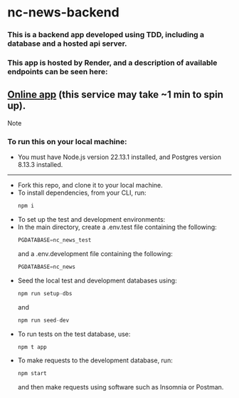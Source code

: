 # nc-news-backend
### This is a backend app developed using TDD, including a database and a hosted api server.

### This app is hosted by Render, and a description of available endpoints can be seen here: 
[Online app](https://nc-news-api-host.onrender.com/api) (this service may take ~1 min to spin up). 
---

>[!NOTE]
>### To run this on your local machine:
>- You must have Node.js version 22.13.1 installed, and Postgres version 8.13.3 installed.
---
- Fork this repo, and clone it to your local machine.
- To install dependencies, from your CLI, run:<br>
   ```javascript
  npm i
   ```
- To set up the test and development environments:<br>
- In the main directory, create a .env.test file containing the following: <br>
  ```JavaScript
  PGDATABASE=nc_news_test
  ```
   and a .env.development file containing the following:<br>
  ```javascript
  PGDATABASE=nc_news
  ``` 
- Seed the local test and development databases using:<br>
   ```javascript
  npm run setup-dbs
   ```
   and
  ```javascript
  npm run seed-dev
  ```
- To run tests on the test database, use:<br>
   ```javascript
  npm t app
   ```
- To make requests to the development database, run:<br>
   ```javascript
   npm start
   ```
   and then make requests using software such as Insomnia or Postman.


